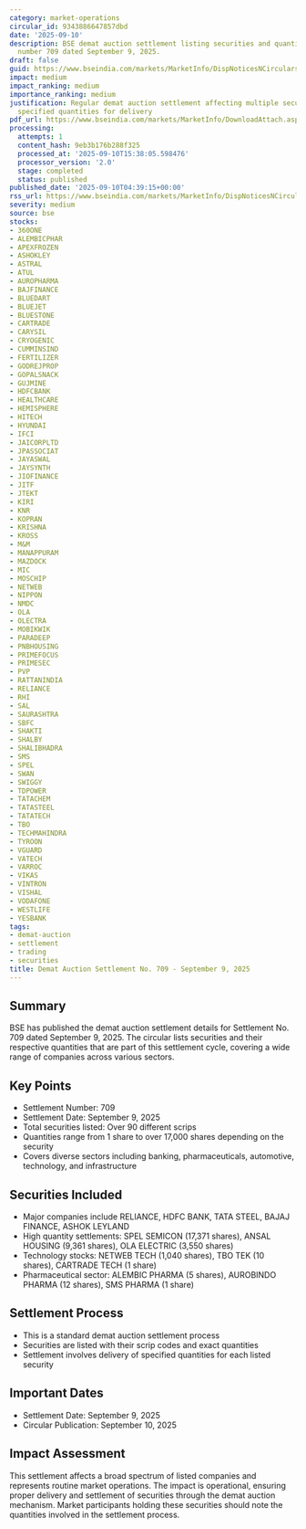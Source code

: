 ```yaml
---
category: market-operations
circular_id: 9343886647857dbd
date: '2025-09-10'
description: BSE demat auction settlement listing securities and quantities for settlement
  number 709 dated September 9, 2025.
draft: false
guid: https://www.bseindia.com/markets/MarketInfo/DispNoticesNCirculars.aspx?Noticeid={4E84C2CE-C5B9-4C4D-800A-83446DD5C6FA}&noticeno=20250910-1&dt=09/10/2025&icount=1&totcount=55&flag=0
impact: medium
impact_ranking: medium
importance_ranking: medium
justification: Regular demat auction settlement affecting multiple securities with
  specified quantities for delivery
pdf_url: https://www.bseindia.com/markets/MarketInfo/DownloadAttach.aspx?id=20250910-1&attachedId=af86c421-c571-4d61-bbdf-d98005f86128
processing:
  attempts: 1
  content_hash: 9eb3b176b288f325
  processed_at: '2025-09-10T15:38:05.598476'
  processor_version: '2.0'
  stage: completed
  status: published
published_date: '2025-09-10T04:39:15+00:00'
rss_url: https://www.bseindia.com/markets/MarketInfo/DispNoticesNCirculars.aspx?Noticeid={4E84C2CE-C5B9-4C4D-800A-83446DD5C6FA}&noticeno=20250910-1&dt=09/10/2025&icount=1&totcount=55&flag=0
severity: medium
source: bse
stocks:
- 360ONE
- ALEMBICPHAR
- APEXFROZEN
- ASHOKLEY
- ASTRAL
- ATUL
- AUROPHARMA
- BAJFINANCE
- BLUEDART
- BLUEJET
- BLUESTONE
- CARTRADE
- CARYSIL
- CRYOGENIC
- CUMMINSIND
- FERTILIZER
- GODREJPROP
- GOPALSNACK
- GUJMINE
- HDFCBANK
- HEALTHCARE
- HEMISPHERE
- HITECH
- HYUNDAI
- IFCI
- JAICORPLTD
- JPASSOCIAT
- JAYASWAL
- JAYSYNTH
- JIOFINANCE
- JITF
- JTEKT
- KIRI
- KNR
- KOPRAN
- KRISHNA
- KROSS
- M&M
- MANAPPURAM
- MAZDOCK
- MIC
- MOSCHIP
- NETWEB
- NIPPON
- NMDC
- OLA
- OLECTRA
- MOBIKWIK
- PARADEEP
- PNBHOUSING
- PRIMEFOCUS
- PRIMESEC
- PVP
- RATTANINDIA
- RELIANCE
- RHI
- SAL
- SAURASHTRA
- SBFC
- SHAKTI
- SHALBY
- SHALIBHADRA
- SMS
- SPEL
- SWAN
- SWIGGY
- TDPOWER
- TATACHEM
- TATASTEEL
- TATATECH
- TBO
- TECHMAHINDRA
- TYROON
- VGUARD
- VATECH
- VARROC
- VIKAS
- VINTRON
- VISHAL
- VODAFONE
- WESTLIFE
- YESBANK
tags:
- demat-auction
- settlement
- trading
- securities
title: Demat Auction Settlement No. 709 - September 9, 2025
---
```


## Summary

BSE has published the demat auction settlement details for Settlement No. 709 dated September 9, 2025. The circular lists securities and their respective quantities that are part of this settlement cycle, covering a wide range of companies across various sectors.

## Key Points

- Settlement Number: 709
- Settlement Date: September 9, 2025
- Total securities listed: Over 90 different scrips
- Quantities range from 1 share to over 17,000 shares depending on the security
- Covers diverse sectors including banking, pharmaceuticals, automotive, technology, and infrastructure

## Securities Included

- Major companies include RELIANCE, HDFC BANK, TATA STEEL, BAJAJ FINANCE, ASHOK LEYLAND
- High quantity settlements: SPEL SEMICON (17,371 shares), ANSAL HOUSING (9,361 shares), OLA ELECTRIC (3,550 shares)
- Technology stocks: NETWEB TECH (1,040 shares), TBO TEK (10 shares), CARTRADE TECH (1 share)
- Pharmaceutical sector: ALEMBIC PHARMA (5 shares), AUROBINDO PHARMA (12 shares), SMS PHARMA (1 share)

## Settlement Process

- This is a standard demat auction settlement process
- Securities are listed with their scrip codes and exact quantities
- Settlement involves delivery of specified quantities for each listed security

## Important Dates

- Settlement Date: September 9, 2025
- Circular Publication: September 10, 2025

## Impact Assessment

This settlement affects a broad spectrum of listed companies and represents routine market operations. The impact is operational, ensuring proper delivery and settlement of securities through the demat auction mechanism. Market participants holding these securities should note the quantities involved in the settlement process.